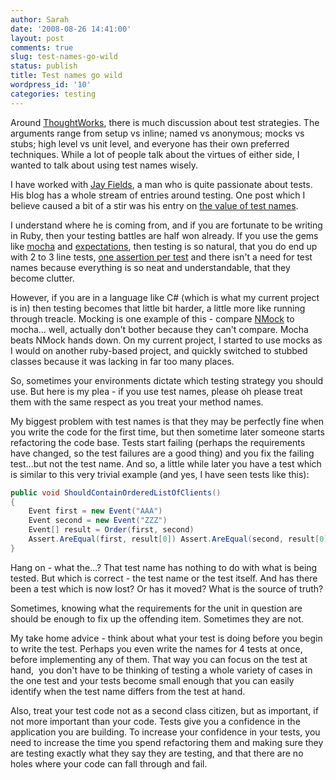 ```yaml
---
author: Sarah
date: '2008-08-26 14:41:00'
layout: post
comments: true
slug: test-names-go-wild
status: publish
title: Test names go wild
wordpress_id: '10'
categories: testing
---
```


Around [ThoughtWorks](http://www.thoughtworks.com/), there is much discussion about test strategies. The arguments range from setup vs inline; named vs anonymous; mocks vs stubs; high level vs unit level, and everyone has their own preferred techniques. While a lot of people talk about the virtues of either side, I wanted to talk about using test names wisely.

I have worked with [Jay Fields](http://blog.jayfields.com/), a man who is quite passionate about tests. His blog has a whole stream of entries around testing. One post which I believe caused a bit of a stir was his entry on [the value of test names](http://blog.jayfields.com/2008/05/testing-value-of-test-names.html).

I understand where he is coming from, and if you are fortunate to be writing in Ruby, then your testing battles are half won already. If you use the gems like [mocha](http://mocha.rubyforge.org/) and [expectations](http://expectations.rubyforge.org/), then testing is so natural, that you do end up with 2 to 3 line tests, [one assertion per test](http://blog.jayfields.com/2007/06/testing-one-assertion-per-test.html) and there isn't a need for test names because everything is so neat and understandable, that they become clutter.

However, if you are in a language like C# (which is what my current project is in) then testing becomes that little bit harder, a little more like running through treacle. Mocking is one example of this - compare [NMock](http://www.nmock.org/) to mocha... well, actually don't bother because they can't compare. Mocha beats NMock hands down. On my current project, I started to use mocks as I would on another ruby-based project, and quickly switched to stubbed classes because it was lacking in far too many places.

So, sometimes your environments dictate which testing strategy you should use. But here is my plea - if you use test names, please oh please treat them with the same respect as you treat your method names.

My biggest problem with test names is that they may be perfectly fine when you write the code for the first time, but then sometime later someone starts refactoring the code base. Tests start failing (perhaps the requirements have changed, so the test failures are a good thing) and you fix the failing test...but not the test name. And so, a little while later you have a test which is similar to this very trivial example (and yes, I have seen tests like this):


``` csharp
public void ShouldContainOrderedListOfClients()
{
	Event first = new Event("AAA")
	Event second = new Event("ZZZ")
	Event[] result = Order(first, second)
	Assert.AreEqual(first, result[0]) Assert.AreEqual(second, result[0])
}
```

Hang on - what the...? That test name has nothing to do with what is being tested. But which is correct - the test name or the test itself. And has there been a test which is now lost? Or has it moved? What is the source of truth?

Sometimes, knowing what the requirements for the unit in question are should be enough to fix up the offending item. Sometimes they are not.

My take home advice - think about what your test is doing before you begin to write the test. Perhaps you even write the names for 4 tests at once, before implementing any of them. That way you can focus on the test at hand,  you don't have to be thinking of testing a whole variety of cases in the one test and your tests become small enough that you can easily identify when the test name differs from the test at hand.

Also, treat your test code not as a second class citizen, but as important, if not more important than your code. Tests give you a confidence in the application you are building. To increase your confidence in your tests, you need to increase the time you spend refactoring them and making sure they are testing exactly what they say they are testing, and that there are no holes where your code can fall through and fail.
